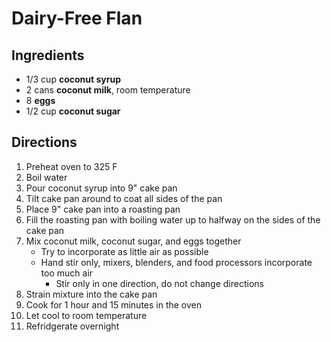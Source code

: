 # Dairy-Free Flan

## Ingredients

- 1/3 cup **coconut syrup**
- 2 cans **coconut milk**, room temperature
- 8 **eggs**
- 1/2 cup **coconut sugar**

## Directions

1. Preheat oven to 325 F
1. Boil water
1. Pour coconut syrup into 9" cake pan
1. Tilt cake pan around to coat all sides of the pan
1. Place 9" cake pan into a roasting pan
1. Fill the roasting pan with boiling water up to halfway on the sides of the cake pan
1. Mix coconut milk, coconut sugar, and eggs together
    - Try to incorporate as little air as possible
    - Hand stir only, mixers, blenders, and food processors incorporate too much air
        - Stir only in one direction, do not change directions
1. Strain mixture into the cake pan
1. Cook for 1 hour and 15 minutes in the oven
1. Let cool to room temperature
1. Refridgerate overnight

